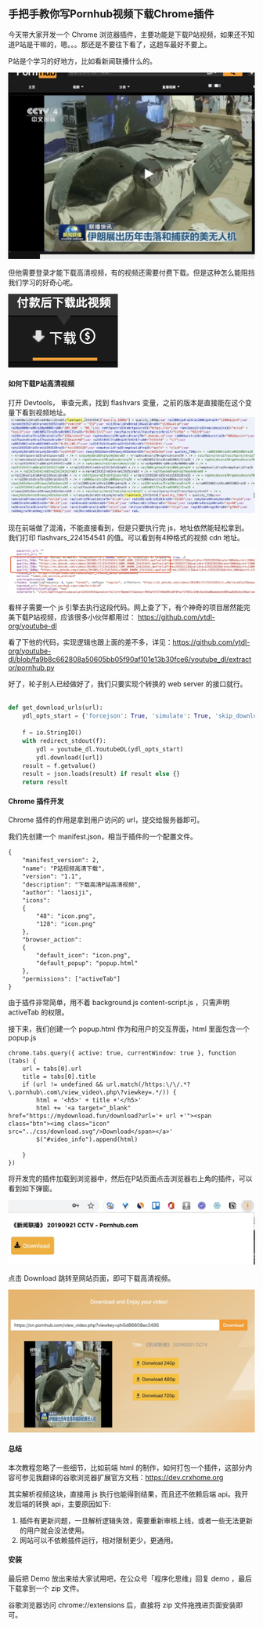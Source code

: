 ## 手把手教你写Pornhub视频下载Chrome插件

今天带大家开发一个 Chrome 浏览器插件，主要功能是下载P站视频，如果还不知道P站是干嘛的，嗯。。。那还是不要往下看了，这趟车最好不要上。

P站是个学习的好地方，比如看新闻联播什么的。
 
![](./media/15935244298194.jpg)

但他需要登录才能下载高清视频，有的视频还需要付费下载。但是这种怎么能阻挡我们学习的好奇心呢。

![](./media/pay.png)

#### 如何下载P站高清视频
打开 Devtools， 审查元素，找到 flashvars 变量，之前的版本是直接能在这个变量下看到视频地址。
![](media/15935262732491.jpg)


现在前端做了混淆，不能直接看到，但是只要执行完 js，地址依然能轻松拿到。我们打印 flashvars_224154541 的值。可以看到有4种格式的视频 cdn 地址。

![](./media/15935266250063.jpg)

看样子需要一个 js 引擎去执行这段代码。网上查了下，有个神奇的项目居然能完美下载P站视频，应该很多小伙伴都用过： https://github.com/ytdl-org/youtube-dl

看了下他的代码，实现逻辑也跟上面的差不多，详见：https://github.com/ytdl-org/youtube-dl/blob/fa9b8c662808a50605bb05f90af101e13b30fce6/youtube_dl/extractor/pornhub.py

好了，轮子别人已经做好了，我们只要实现个转换的 web server 的接口就行。

``` python

def get_download_urls(url):
    ydl_opts_start = {'forcejson': True, 'simulate': True, 'skip_download': True, 'quiet': True}

    f = io.StringIO()
    with redirect_stdout(f):
        ydl = youtube_dl.YoutubeDL(ydl_opts_start)
        ydl.download([url])
    result = f.getvalue()
    result = json.loads(result) if result else {}
    return result
```


#### Chrome 插件开发

Chrome 插件的作用是拿到用户访问的 url，提交给服务器即可。

我们先创建一个 manifest.json，相当于插件的一个配置文件。

```
{
	"manifest_version": 2,
	"name": "P站视频高清下载",
	"version": "1.1",
	"description": "下载高清P站高清视频",
	"author": "laosiji",
	"icons":
	{
		"48": "icon.png",
		"128": "icon.png"
	},
	"browser_action": 
	{
		"default_icon": "icon.png",
		"default_popup": "popup.html"
	},
	"permissions": ["activeTab"]
}
```

由于插件非常简单，用不着 background.js content-script.js ，只需声明 activeTab 的权限。

接下来，我们创建一个 popup.html 作为和用户的交互界面，html 里面包含一个 popup.js 

```
chrome.tabs.query({ active: true, currentWindow: true }, function (tabs) {
	url = tabs[0].url
	title = tabs[0].title
	if (url != undefined && url.match(/https:\/\/.*?\.pornhub\.com\/view_video\.php\?viewkey=.*/)) {
		html = '<h5>' + title +'</h5>'
		html += '<a target="_blank" href="https://mydownload.fun/download?url='+ url +'"><span class="btn"><img class="icon" src="../css/download.svg"/>Download</span></a>'	
		$("#video_info").append(html)

	}
})
```

将开发完的插件加载到浏览器中，然后在P站页面点击浏览器右上角的插件，可以看到如下弹窗。

![](./media/15935279473991.jpg)

点击 Download 跳转至网站页面，即可下载高清视频。

![](./media/15935281807529.jpg)


#### 总结

本次教程忽略了一些细节，比如前端 html 的制作，如何打包一个插件，这部分内容可参见我翻译的谷歌浏览器扩展官方文档：https://dev.crxhome.org

其实解析视频这块，直接用 js 执行也能得到结果，而且还不依赖后端 api。我开发后端的转换 api，主要原因如下:

1. 插件有更新问题，一旦解析逻辑失效，需要重新审核上线，或者一些无法更新的用户就会没法使用。
2. 网站可以不依赖插件运行，相对限制更少，更通用。


#### 安装

最后把 Demo 放出来给大家试用吧，在公众号「程序化思维」回复 demo ，最后下载拿到一个 zip 文件。

谷歌浏览器访问 chrome://extensions 后，直接将 zip 文件拖拽进页面安装即可。








